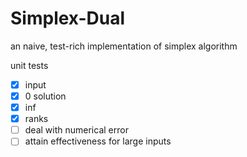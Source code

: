 # Simplex-Dual
an naive, test-rich implementation of simplex algorithm 

unit tests
- [x] input
- [x] 0 solution
- [x] inf
- [x] ranks
- [ ] deal with numerical error
- [ ] attain effectiveness for large inputs